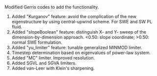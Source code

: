 Modified Gerris codes to add the functionality.

1. Added "Kurganov" feature: avoid the complication of the new eigenstructure by using central-upwind scheme. For SWE and SW PL fluid.
2. Added "slopeBoolean" feature: distinguish X- and Y- sweep of the dimension-by-dimension approach. <0.50: slope coordinate; >0.50: normal SWE formulation.
3. Added "yu_limiter" feature: tunable generalized MINMOD limiter.
4. Timestep determination based on eigenvalues of power-law system.
5. Added "MC" limiter. Improved resolution.
6. Added SGVL and SGVA limiters.
7. Added van-Leer with Klein's sharpening.

